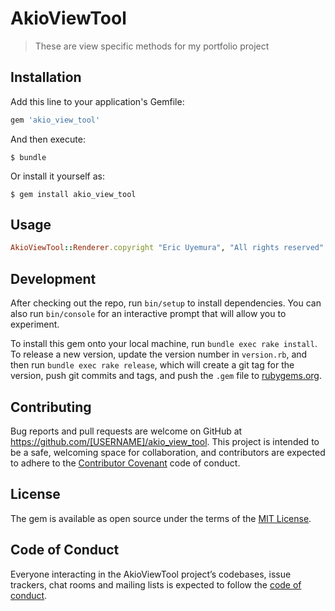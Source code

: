 # AkioViewTool

> These are view specific methods for my portfolio project

## Installation

Add this line to your application's Gemfile:

```ruby
gem 'akio_view_tool'
```

And then execute:

    $ bundle

Or install it yourself as:

    $ gem install akio_view_tool

## Usage

```ruby
AkioViewTool::Renderer.copyright "Eric Uyemura", "All rights reserved"
```

## Development

After checking out the repo, run `bin/setup` to install dependencies. You can also run `bin/console` for an interactive prompt that will allow you to experiment.

To install this gem onto your local machine, run `bundle exec rake install`. To release a new version, update the version number in `version.rb`, and then run `bundle exec rake release`, which will create a git tag for the version, push git commits and tags, and push the `.gem` file to [rubygems.org](https://rubygems.org).

## Contributing

Bug reports and pull requests are welcome on GitHub at https://github.com/[USERNAME]/akio_view_tool. This project is intended to be a safe, welcoming space for collaboration, and contributors are expected to adhere to the [Contributor Covenant](http://contributor-covenant.org) code of conduct.

## License

The gem is available as open source under the terms of the [MIT License](https://opensource.org/licenses/MIT).

## Code of Conduct

Everyone interacting in the AkioViewTool project’s codebases, issue trackers, chat rooms and mailing lists is expected to follow the [code of conduct](https://github.com/[USERNAME]/akio_view_tool/blob/master/CODE_OF_CONDUCT.md).
